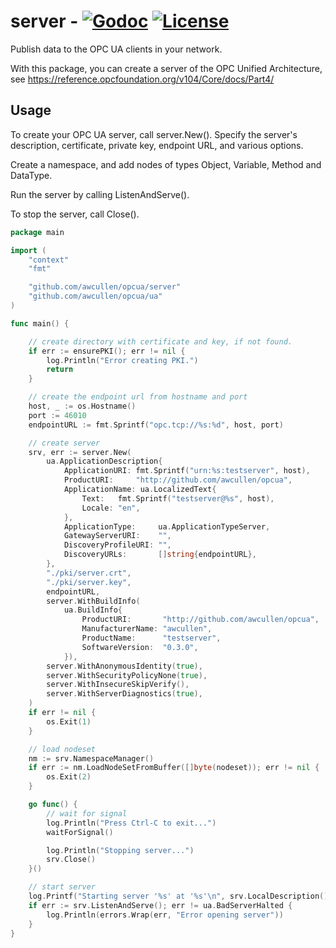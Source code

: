 # server - [![Godoc](http://img.shields.io/badge/go-documentation-blue.svg?style=flat-square)](https://pkg.go.dev/mod/github.com/awcullen/opcua/server) [![License](http://img.shields.io/badge/license-mit-blue.svg?style=flat-square)](https://raw.githubusercontent.com/awcullen/opcua/master/LICENSE)
Publish data to the OPC UA clients in your network.

With this package, you can create a server of the OPC Unified Architecture, see https://reference.opcfoundation.org/v104/Core/docs/Part4/

## Usage
To create your OPC UA server, call server.New(). Specify the server's description, certificate, private key, endpoint URL, and various options. 

Create a namespace, and add nodes of types Object, Variable, Method and DataType.

Run the server by calling ListenAndServe().

To stop the server, call Close().

```go
package main

import (
	"context"
	"fmt"

	"github.com/awcullen/opcua/server"
	"github.com/awcullen/opcua/ua"
)

func main() {

	// create directory with certificate and key, if not found.
	if err := ensurePKI(); err != nil {
		log.Println("Error creating PKI.")
		return
	}

    // create the endpoint url from hostname and port
	host, _ := os.Hostname()
	port := 46010
	endpointURL := fmt.Sprintf("opc.tcp://%s:%d", host, port)

	// create server
	srv, err := server.New(
		ua.ApplicationDescription{
			ApplicationURI: fmt.Sprintf("urn:%s:testserver", host),
			ProductURI:     "http://github.com/awcullen/opcua",
			ApplicationName: ua.LocalizedText{
				Text:   fmt.Sprintf("testserver@%s", host),
				Locale: "en",
			},
			ApplicationType:     ua.ApplicationTypeServer,
			GatewayServerURI:    "",
			DiscoveryProfileURI: "",
			DiscoveryURLs:       []string{endpointURL},
		},
		"./pki/server.crt",
		"./pki/server.key",
		endpointURL,
		server.WithBuildInfo(
			ua.BuildInfo{
				ProductURI:       "http://github.com/awcullen/opcua",
				ManufacturerName: "awcullen",
				ProductName:      "testserver",
				SoftwareVersion:  "0.3.0",
			}),
		server.WithAnonymousIdentity(true),
		server.WithSecurityPolicyNone(true),
		server.WithInsecureSkipVerify(),
		server.WithServerDiagnostics(true),
	)
	if err != nil {
		os.Exit(1)
	}

	// load nodeset
	nm := srv.NamespaceManager()
	if err := nm.LoadNodeSetFromBuffer([]byte(nodeset)); err != nil {
		os.Exit(2)
	}

	go func() {
		// wait for signal
		log.Println("Press Ctrl-C to exit...")
		waitForSignal()

		log.Println("Stopping server...")
		srv.Close()
	}()

	// start server
	log.Printf("Starting server '%s' at '%s'\n", srv.LocalDescription().ApplicationName.Text, srv.EndpointURL())
	if err := srv.ListenAndServe(); err != ua.BadServerHalted {
		log.Println(errors.Wrap(err, "Error opening server"))
	}
}


```
